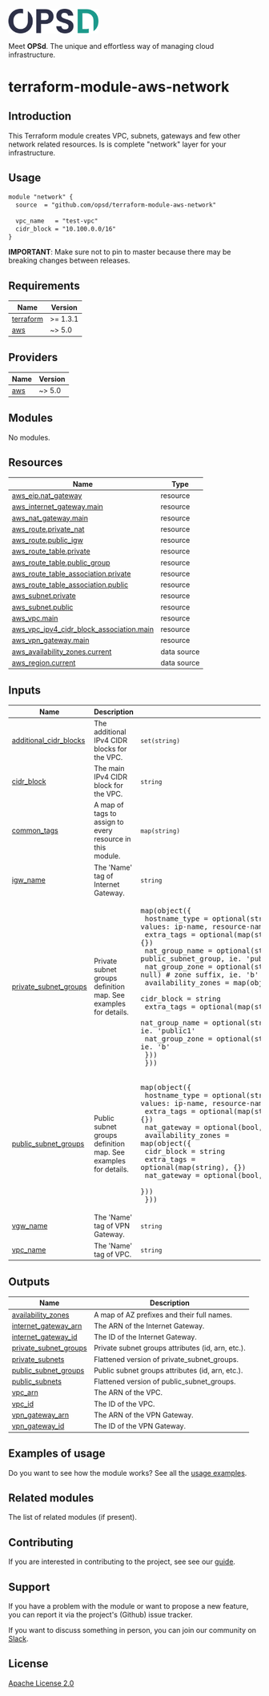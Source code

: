 <a href="https://www.opsd.io" target="_blank"><img alt="OPSd" src=".github/img/OPSD_logo.svg" width="180px"></a>

Meet **OPSd**. The unique and effortless way of managing cloud infrastructure.

# terraform-module-aws-network

## Introduction

This Terraform module creates VPC, subnets, gateways and few other network related resources.
Is is complete "network" layer for your infrastructure.

## Usage

```hcl
module "network" {
  source  = "github.com/opsd/terraform-module-aws-network"

  vpc_name   = "test-vpc"
  cidr_block = "10.100.0.0/16"
}
```

**IMPORTANT**: Make sure not to pin to master because there may be breaking changes between releases.

<!-- BEGIN_TF_DOCS -->
## Requirements

| Name | Version |
|------|---------|
| <a name="requirement_terraform"></a> [terraform](#requirement\_terraform) | >= 1.3.1 |
| <a name="requirement_aws"></a> [aws](#requirement\_aws) | ~> 5.0 |

## Providers

| Name | Version |
|------|---------|
| <a name="provider_aws"></a> [aws](#provider\_aws) | ~> 5.0 |

## Modules

No modules.

## Resources

| Name | Type |
|------|------|
| [aws_eip.nat_gateway](https://registry.terraform.io/providers/hashicorp/aws/latest/docs/resources/eip) | resource |
| [aws_internet_gateway.main](https://registry.terraform.io/providers/hashicorp/aws/latest/docs/resources/internet_gateway) | resource |
| [aws_nat_gateway.main](https://registry.terraform.io/providers/hashicorp/aws/latest/docs/resources/nat_gateway) | resource |
| [aws_route.private_nat](https://registry.terraform.io/providers/hashicorp/aws/latest/docs/resources/route) | resource |
| [aws_route.public_igw](https://registry.terraform.io/providers/hashicorp/aws/latest/docs/resources/route) | resource |
| [aws_route_table.private](https://registry.terraform.io/providers/hashicorp/aws/latest/docs/resources/route_table) | resource |
| [aws_route_table.public_group](https://registry.terraform.io/providers/hashicorp/aws/latest/docs/resources/route_table) | resource |
| [aws_route_table_association.private](https://registry.terraform.io/providers/hashicorp/aws/latest/docs/resources/route_table_association) | resource |
| [aws_route_table_association.public](https://registry.terraform.io/providers/hashicorp/aws/latest/docs/resources/route_table_association) | resource |
| [aws_subnet.private](https://registry.terraform.io/providers/hashicorp/aws/latest/docs/resources/subnet) | resource |
| [aws_subnet.public](https://registry.terraform.io/providers/hashicorp/aws/latest/docs/resources/subnet) | resource |
| [aws_vpc.main](https://registry.terraform.io/providers/hashicorp/aws/latest/docs/resources/vpc) | resource |
| [aws_vpc_ipv4_cidr_block_association.main](https://registry.terraform.io/providers/hashicorp/aws/latest/docs/resources/vpc_ipv4_cidr_block_association) | resource |
| [aws_vpn_gateway.main](https://registry.terraform.io/providers/hashicorp/aws/latest/docs/resources/vpn_gateway) | resource |
| [aws_availability_zones.current](https://registry.terraform.io/providers/hashicorp/aws/latest/docs/data-sources/availability_zones) | data source |
| [aws_region.current](https://registry.terraform.io/providers/hashicorp/aws/latest/docs/data-sources/region) | data source |

## Inputs

| Name | Description | Type | Default | Required |
|------|-------------|------|---------|:--------:|
| <a name="input_additional_cidr_blocks"></a> [additional\_cidr\_blocks](#input\_additional\_cidr\_blocks) | The additional IPv4 CIDR blocks for the VPC. | `set(string)` | `[]` | no |
| <a name="input_cidr_block"></a> [cidr\_block](#input\_cidr\_block) | The main IPv4 CIDR block for the VPC. | `string` | n/a | yes |
| <a name="input_common_tags"></a> [common\_tags](#input\_common\_tags) | A map of tags to assign to every resource in this module. | `map(string)` | `{}` | no |
| <a name="input_igw_name"></a> [igw\_name](#input\_igw\_name) | The 'Name' tag of Internet Gateway. | `string` | `null` | no |
| <a name="input_private_subnet_groups"></a> [private\_subnet\_groups](#input\_private\_subnet\_groups) | Private subnet groups definition map. See examples for details. | <pre>map(object({<br>    hostname_type  = optional(string, null) # Valid values: ip-name, resource-name.<br>    extra_tags     = optional(map(string), {})<br>    nat_group_name = optional(string, null) # name of public_subnet_group, ie. 'public1'<br>    nat_group_zone = optional(string, null) # zone suffix, ie. 'b'<br>    availability_zones = map(object({<br>      cidr_block     = string<br>      extra_tags     = optional(map(string), {})<br>      nat_group_name = optional(string, null) # name of public_subnet_group, ie. 'public1'<br>      nat_group_zone = optional(string, null) # zone suffix, ie. 'b'<br>    }))<br>  }))</pre> | `{}` | no |
| <a name="input_public_subnet_groups"></a> [public\_subnet\_groups](#input\_public\_subnet\_groups) | Public subnet groups definition map. See examples for details. | <pre>map(object({<br>    hostname_type = optional(string, null) # Valid values: ip-name, resource-name.<br>    extra_tags    = optional(map(string), {})<br>    nat_gateway   = optional(bool, false)<br>    availability_zones = map(object({<br>      cidr_block  = string<br>      extra_tags  = optional(map(string), {})<br>      nat_gateway = optional(bool, null)<br>    }))<br>  }))</pre> | `{}` | no |
| <a name="input_vgw_name"></a> [vgw\_name](#input\_vgw\_name) | The 'Name' tag of VPN Gateway. | `string` | `null` | no |
| <a name="input_vpc_name"></a> [vpc\_name](#input\_vpc\_name) | The 'Name' tag of VPC. | `string` | n/a | yes |

## Outputs

| Name | Description |
|------|-------------|
| <a name="output_availability_zones"></a> [availability\_zones](#output\_availability\_zones) | A map of AZ prefixes and their full names. |
| <a name="output_internet_gateway_arn"></a> [internet\_gateway\_arn](#output\_internet\_gateway\_arn) | The ARN of the Internet Gateway. |
| <a name="output_internet_gateway_id"></a> [internet\_gateway\_id](#output\_internet\_gateway\_id) | The ID of the Internet Gateway. |
| <a name="output_private_subnet_groups"></a> [private\_subnet\_groups](#output\_private\_subnet\_groups) | Private subnet groups attributes (id, arn, etc.). |
| <a name="output_private_subnets"></a> [private\_subnets](#output\_private\_subnets) | Flattened version of private\_subnet\_groups. |
| <a name="output_public_subnet_groups"></a> [public\_subnet\_groups](#output\_public\_subnet\_groups) | Public subnet groups attributes (id, arn, etc.). |
| <a name="output_public_subnets"></a> [public\_subnets](#output\_public\_subnets) | Flattened version of public\_subnet\_groups. |
| <a name="output_vpc_arn"></a> [vpc\_arn](#output\_vpc\_arn) | The ARN of the VPC. |
| <a name="output_vpc_id"></a> [vpc\_id](#output\_vpc\_id) | The ID of the VPC. |
| <a name="output_vpn_gateway_arn"></a> [vpn\_gateway\_arn](#output\_vpn\_gateway\_arn) | The ARN of the VPN Gateway. |
| <a name="output_vpn_gateway_id"></a> [vpn\_gateway\_id](#output\_vpn\_gateway\_id) | The ID of the VPN Gateway. |
<!-- END_TF_DOCS -->

## Examples of usage

Do you want to see how the module works? See all the [usage examples](examples).

## Related modules

The list of related modules (if present).

## Contributing

If you are interested in contributing to the project, see see our [guide](https://github.com/opsd-io/contribution).

## Support

If you have a problem with the module or want to propose a new feature, you can report it via the project's (Github) issue tracker.

If you want to discuss something in person, you can join our community on [Slack](https://join.slack.com/t/opsd-community/signup).

## License

[Apache License 2.0](LICENSE)
